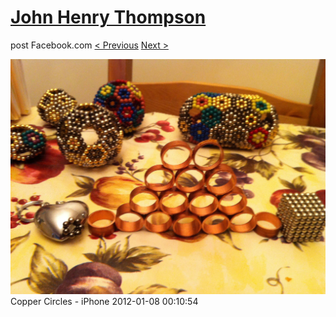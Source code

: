 # [John Henry Thompson](../README.md)
post Facebook.com
[< Previous](2012-01-08-3.md) [Next >](2012-01-01-1.md)

[![](../media/2012-01-08/Copper-Circles-iPhone-3.jpg)](../README.md)
Copper Circles - iPhone
2012-01-08 00:10:54